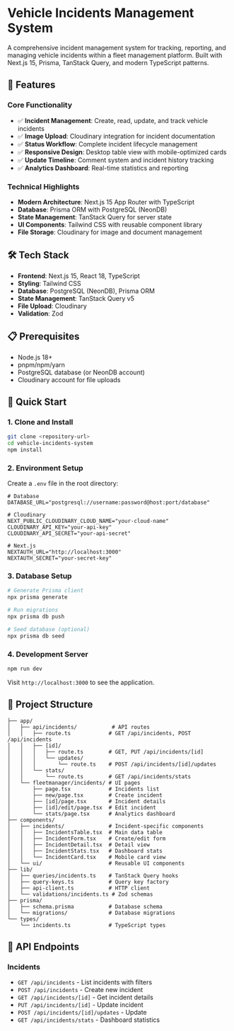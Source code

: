 # Vehicle Incidents Management System

A comprehensive incident management system for tracking, reporting, and managing vehicle incidents within a fleet management platform. Built with Next.js 15, Prisma, TanStack Query, and modern TypeScript patterns.

## 🚀 Features

### Core Functionality
- ✅ **Incident Management**: Create, read, update, and track vehicle incidents
- ✅ **Image Upload**: Cloudinary integration for incident documentation
- ✅ **Status Workflow**: Complete incident lifecycle management
- ✅ **Responsive Design**: Desktop table view with mobile-optimized cards
- ✅ **Update Timeline**: Comment system and incident history tracking
- ✅ **Analytics Dashboard**: Real-time statistics and reporting

### Technical Highlights
- **Modern Architecture**: Next.js 15 App Router with TypeScript
- **Database**: Prisma ORM with PostgreSQL (NeonDB)
- **State Management**: TanStack Query for server state
- **UI Components**: Tailwind CSS with reusable component library
- **File Storage**: Cloudinary for image and document management

## 🛠 Tech Stack

- **Frontend**: Next.js 15, React 18, TypeScript
- **Styling**: Tailwind CSS
- **Database**: PostgreSQL (NeonDB), Prisma ORM
- **State Management**: TanStack Query v5
- **File Upload**: Cloudinary
- **Validation**: Zod

## 📋 Prerequisites

- Node.js 18+ 
- pnpm/npm/yarn
- PostgreSQL database (or NeonDB account)
- Cloudinary account for file uploads

## 🚀 Quick Start

### 1. Clone and Install

```bash
git clone <repository-url>
cd vehicle-incidents-system
npm install
```

### 2. Environment Setup

Create a `.env` file in the root directory:

```env
# Database
DATABASE_URL="postgresql://username:password@host:port/database"

# Cloudinary
NEXT_PUBLIC_CLOUDINARY_CLOUD_NAME="your-cloud-name"
CLOUDINARY_API_KEY="your-api-key"
CLOUDINARY_API_SECRET="your-api-secret"

# Next.js
NEXTAUTH_URL="http://localhost:3000"
NEXTAUTH_SECRET="your-secret-key"
```

### 3. Database Setup

```bash
# Generate Prisma client
npx prisma generate

# Run migrations
npx prisma db push

# Seed database (optional)
npx prisma db seed
```

### 4. Development Server

```bash
npm run dev
```

Visit `http://localhost:3000` to see the application.

## 📁 Project Structure

```
├── app/
│   ├── api/incidents/           # API routes
│   │   ├── route.ts            # GET /api/incidents, POST /api/incidents
│   │   ├── [id]/
│   │   │   ├── route.ts        # GET, PUT /api/incidents/[id]
│   │   │   └── updates/
│   │   │       └── route.ts    # POST /api/incidents/[id]/updates
│   │   └── stats/
│   │       └── route.ts        # GET /api/incidents/stats
│   └── fleetmanager/incidents/ # UI pages
│       ├── page.tsx            # Incidents list
│       ├── new/page.tsx        # Create incident
│       ├── [id]/page.tsx       # Incident details
│       ├── [id]/edit/page.tsx  # Edit incident
│       └── stats/page.tsx      # Analytics dashboard
├── components/
│   ├── incidents/              # Incident-specific components
│   │   ├── IncidentsTable.tsx  # Main data table
│   │   ├── IncidentForm.tsx    # Create/edit form
│   │   ├── IncidentDetail.tsx  # Detail view
│   │   ├── IncidentStats.tsx   # Dashboard stats
│   │   └── IncidentCard.tsx    # Mobile card view
│   └── ui/                     # Reusable UI components
├── lib/
│   ├── queries/incidents.ts    # TanStack Query hooks
│   ├── query-keys.ts           # Query key factory
│   ├── api-client.ts           # HTTP client
│   └── validations/incidents.ts # Zod schemas
├── prisma/
│   ├── schema.prisma           # Database schema
│   └── migrations/             # Database migrations
└── types/
    └── incidents.ts            # TypeScript types
```

## 🔌 API Endpoints

### Incidents
- `GET /api/incidents` - List incidents with filters
- `POST /api/incidents` - Create new incident
- `GET /api/incidents/[id]` - Get incident details
- `PUT /api/incidents/[id]` - Update incident
- `POST /api/incidents/[id]/updates` - Update
- `GET /api/incidents/stats` - Dashboard statistics
